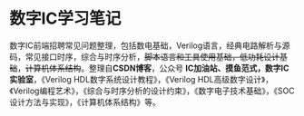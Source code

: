 # 数字IC学习笔记

数字IC前端招聘常见问题整理，包括数电基础，Verilog语言，经典电路解析与源码，常见接口时序，综合与时序分析，~~脚本语言和工具使用基础，低功耗设计基础~~，~~计算机体系结构~~。整理自**CSDN博客**，公众号 **IC加油站、摸鱼范式，数字IC实验室**，《Verilog HDL数字系统设计教程》，《Verilog HDL高级数字设计》，《Verilog编程艺术》，《综合与时序分析的设计约束》，《数字电子技术基础》，《SOC设计方法与实现》，《计算机体系结构》等。

